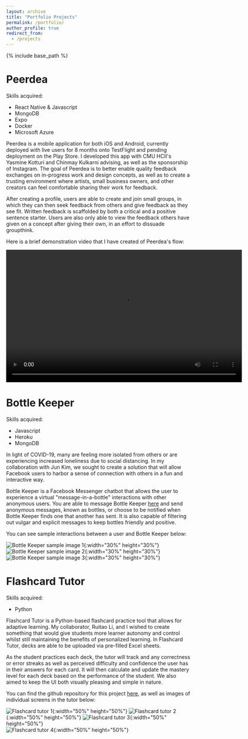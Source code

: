 ```yaml
---
layout: archive
title: "Portfolio Projects"
permalink: /portfolio/
author_profile: true
redirect_from:
  - /projects
---
```


{% include base_path %}

Peerdea
======
Skills acquired:
* React Native & Javascript 
* MongoDB 
* Expo 
* Docker 
* Microsoft Azure 

Peerdea is a mobile application for both iOS and Android, currently deployed with live users for 8 months onto TestFlight and pending deployment on the Play Store. I developed this app with CMU HCII's Yasmine Kotturi and Chinmay Kulkarni advising, as well as the sponsorship of Instagram. The goal of Peerdea is to better enable quality feedback exchanges on in-progress work and design concepts, as well as to create a trusting environment where artists, small business owners, and other creators can feel comfortable sharing their work for feedback. 

After creating a profile, users are able to create and join small groups, in which they can then seek feedback from others and give feedback as they see fit. Written feedback is scaffolded by both a critical and a positive sentence starter. Users are also only able to view the feedback others have given on a concept after giving their own, in an effort to dissuade groupthink. 

Here is a brief demonstration video that I have created of Peerdea's flow:

<video width="640" height="360" controls>
  <source src="../files/Peerdea_preview.mp4" type="video/mp4">
</video>


Bottle Keeper
======
Skills acquired:
* Javascript 
* Heroku 
* MongoDB 

In light of COVID-19, many are feeling more isolated from others or are experiencing increased loneliness due to social distancing. In my collaboration with Jun Kim, we sought to create a solution that will allow Facebook users to harbor a sense of connection with others in a fun and interactive way. 

Bottle Keeper is a Facebook Messenger chatbot that allows the user to experience a virtual "message-in-a-bottle" interactions with other anonymous users. You are able to message Bottle Keeper [here](https://www.facebook.com/Bottle-Keeper-110293290724548) and send anonymous messages, known as bottles, or choose to be notified when Bottle Keeper finds one that another has sent. It is also capable of filtering out vulgar and explicit messages to keep bottles friendly and positive.  

You can see sample interactions between a user and Bottle Keeper below: 

![Bottle Keeper sample image 1](../files/bottlekeeper1.jpg){:width="30%" height="30%"} 
![Bottle Keeper sample image 2](../files/bottlekeeper2.jpg){:width="30%" height="30%"} 
![Bottle Keeper sample image 3](../files/bottlekeeper3.jpg){:width="30%" height="30%"} 


Flashcard Tutor
======
Skills acquired:
* Python 

Flashcard Tutor is a Python-based flashcard practice tool that allows for adaptive learning. My collaborator, Ruitao Li, and I wished to create something that would give students more learner autonomy and control whilst still maintaining the benefits of personalized learning. In Flashcard Tutor, decks are able to be uploaded via pre-filled Excel sheets. 

As the student practices each deck, the tutor will track and any correctness or error streaks as well as perceived difficulty and confidence the user has in their answers for each card. It will then calculate and update the mastery level for each deck based on the performance of the student. We also aimed to keep the UI both visually pleasing and simple in nature. 

You can find the github repository for this project [here](https://github.com/jennyyu73/flashcard-tutor), as well as images of individual screens in the tutor below: 

![Flashcard tutor 1](../files/flashcard1.PNG){:width="50%" height="50%"} 
![Flashcard tutor 2](../files/flashcard2.PNG){:width="50%" height="50%"} 
![Flashcard tutor 3](../files/flashcard3.PNG){:width="50%" height="50%"}  
![Flashcard tutor 4](../files/flashcard4.PNG){:width="50%" height="50%"} 


